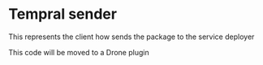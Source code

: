 # Tempral sender

This represents the client how sends the package to the service deployer

This code will be moved to a Drone plugin
